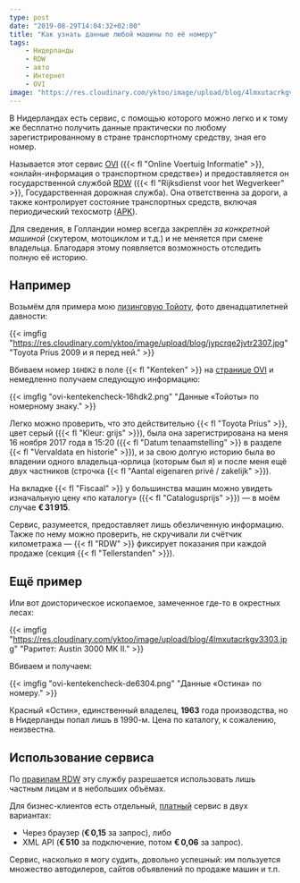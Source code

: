 ```yaml
---
type: post
date: "2019-08-29T14:04:32+02:00"
title: "Как узнать данные любой машины по её номеру"
tags:
    - Нидерланды
    - RDW
    - авто
    - Интернет
    - OVI
image: "https://res.cloudinary.com/yktoo/image/upload/blog/4lmxutacrkgv3303.jpg"
---
```


В Нидерландах есть сервис, с помощью которого можно легко и к тому же бесплатно получить данные практически по любому зарегистрированному в стране транспортному средству, зная его номер.

Называется этот сервис [OVI](https://ovi.rdw.nl/) ({{< fl "Online Voertuig Informatie" >}}, «онлайн-информация о транспортном средстве») и предоставляется он государственной службой [RDW](https://www.rdw.nl/) ({{< fl "Rijksdienst voor het Wegverkeer" >}}, Государственная дорожная служба). Она ответственна за дороги, а также контролирует состояние транспортных средств, включая периодический техосмотр ([APK](https://www.rdw.nl/particulier/voertuigen/auto/apk)).

<!--more-->

Для сведения, в Голландии номер всегда закреплён *за конкретной машиной* (скутером, мотоциклом и т.д.) и не меняется при смене владельца. Благодаря этому появляется возможность отследить полную её историю.

## Например

Возьмём для примера мою [лизинговую Тойоту](0028), фото двенадцатилетней давности:

{{< imgfig "https://res.cloudinary.com/yktoo/image/upload/blog/jypcrqe2jvtr2307.jpg" "Toyota Prius 2009 и я перед ней." >}}

Вбиваем номер `16HDK2` в поле {{< fl "Kenteken" >}} на [странице OVI](https://ovi.rdw.nl/) и немедленно получаем следующую информацию:

{{< imgfig "ovi-kentekencheck-16hdk2.png" "Данные «Тойоты» по номерному знаку." >}}

Легко можно проверить, что это действительно {{< fl "Toyota Prius" >}}, цвет серый ({{< fl "Kleur: grijs" >}}), была она зарегистрирована на меня 16 ноября 2017 года в 15:20 ({{< fl "Datum tenaamstelling" >}} в разделе {{< fl "Vervaldata en historie" >}}), и за свою долгую историю была во владении одного владельца-юрлица (которым был я) и после меня ещё двух частников (строчка {{< fl "Aantal eigenaren privé / zakelijk" >}}).

На вкладке {{< fl "Fiscaal" >}} у большинства машин можно увидеть изначальную цену «по каталогу» ({{< fl "Catalogusprijs" >}}) — в моём случае **€ 31 915**.

Сервис, разумеется, предоставляет лишь обезличенную информацию. Также по нему можно проверить, не скручивали ли счётчик километража — {{< fl "RDW" >}} фиксирует показания при каждой продаже (секция {{< fl "Tellerstanden" >}}).


## Ещё пример

Или вот доисторическое ископаемое, замеченное где-то в окрестных лесах:

{{< imgfig "https://res.cloudinary.com/yktoo/image/upload/blog/4lmxutacrkgv3303.jpg" "Раритет: Austin 3000 MK II." >}}

Вбиваем и получаем:

{{< imgfig "ovi-kentekencheck-de6304.png" "Данные «Остина» по номеру." >}}

Красный «Остин», единственный владелец, **1963** года производства, но в Нидерланды попал лишь в 1990-м. Цена по каталогу, к сожалению, неизвестна.

## Использование сервиса

По [правилам RDW](https://ovi.rdw.nl/colofon.aspx) эту службу разрешается использовать лишь частным лицам и в небольших объёмах.

Для бизнес-клиентов есть отдельный, [платный](https://www.rdw.nl/zakelijk/branches/bedrijven/gegevens-bij-de-rdw-raadplegen/grote-hoeveelheden-voertuiggegevens-raadplegen) сервис в двух вариантах:

* Через браузер (**€ 0,15** за запрос), либо
* XML API (**€ 510** за подключение, потом **€ 0,06** за запрос).

Сервис, насколько я могу судить, довольно успешный: им пользуется множество автодилеров, сайтов объявлений по продаже машин и т.п.
